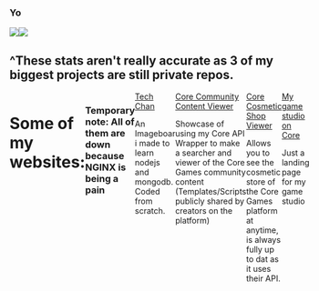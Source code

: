 ### Yo
<div style="display: flex">
  <img align="center" src="https://github-readme-stats.vercel.app/api?username=aphrim&count_private=true&theme=synthwave&show_icons=true" />
  <img align="center" src="https://github-readme-stats.vercel.app/api/top-langs/?username=aphrim&theme=synthwave&show_icons=true&langs_count=10&hide=html" />
</div>
<h2>^These stats aren't really accurate as 3 of my biggest projects are still private repos.</h2>
<div style="display: flex">
  <h1>Some of my websites:</h1>
  <h3>Temporary note: All of them are down because NGINX is being a pain</h3>
 <div> <a href="https://techchan.org">Tech Chan</a> <p>An Imageboar i made to learn nodejs and mongodb. Coded from scratch.</p> </div>
  <div> <a href="https://communitycontentviewer.com">Core Community Content Viewer</a> <p> Showcase of using my Core API Wrapper to make a searcher and viewer of the Core Games community content (Templates/Scripts publicly shared by creators on the platform)</p> </div>
  <div> <a href="https://coregamesshop.com">Core Cosmetic Shop Viewer</a> <p>Allows you to see the cosmetic store of the Core Games platform at anytime, is always fully up to dat as it uses their API. </p></div>
  <div> <a href="https://heph.games">My game studio on Core</a> <p> Just a landing page for my game studio </p> </div>
</div>
